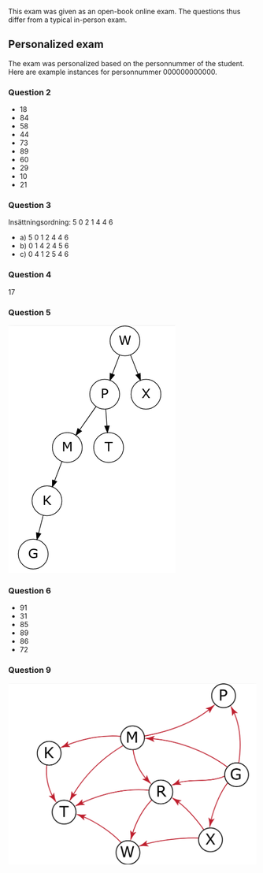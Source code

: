 This exam was given as an open-book online exam.
The questions thus differ from a typical in-person exam.

## Personalized exam

The exam was personalized based on the personnummer of the student.
Here are example instances for personnummer 000000000000.

### Question 2

* 18
* 84
* 58
* 44
* 73
* 89
* 60
* 29
* 10
* 21

### Question 3

Insättningsordning: 5 0 2 1 4 4 6

* a) 5 0 1 2 4 4 6
* b) 0 1 4 2 4 5 6
* c) 0 4 1 2 5 4 6

### Question 4

17

### Question 5

![Question 5 instance](q5-instance.png)

### Question 6

* 91
* 31
* 85
* 89
* 86
* 72

### Question 9

![Question 9 instance](q9-instance.png)
